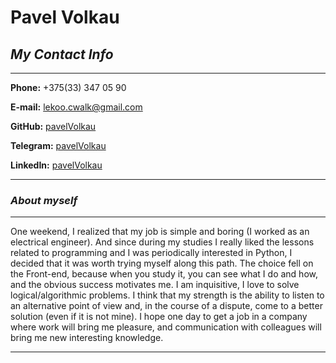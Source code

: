 # **Pavel Volkau**

## **_My Contact Info_**

---

**Phone:** +375(33) 347 05 90

**E-mail:** lekoo.cwalk@gmail.com

**GitHub:** [pavelVolkau](https://github.com/pavelVolkau)

**Telegram:** [pavelVolkau](http://t.me/pavelVolkau)

**LinkedIn:** [pavelVolkau](https://www.linkedin.com/in/pavelVolkau/)

---

### **_About myself_**

---

One weekend, I realized that my job is simple and boring (I worked as an electrical engineer). And since during my studies I really liked the lessons related to programming and I was periodically interested in Python, I decided that it was worth trying myself along this path.
The choice fell on the Front-end, because when you study it, you can see what I do and how, and the obvious success motivates me.
I am inquisitive, I love to solve logical/algorithmic problems. I think that my strength is the ability to listen to an alternative point of view and, in the course of a dispute, come to a better solution (even if it is not mine).
I hope one day to get a job in a company where work will bring me pleasure, and communication with colleagues will bring me new interesting knowledge.

---
